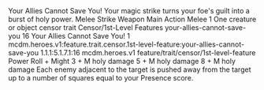 <ability>
  <name>Your Allies Cannot Save You!</name>
  <flavor>Your magic strike turns your foe&apos;s guilt into a burst of holy power.</flavor>
  <keywords>
    <keyword>Melee</keyword>
    <keyword>Strike</keyword>
    <keyword>Weapon</keyword>
  </keywords>
  <type>Main Action</type>
  <distance>Melee 1</distance>
  <target>One creature or object</target>
  <metadata>
    <class>censor</class>
    <feature_type>trait</feature_type>
    <file_dpath>Censor/1st-Level Features</file_dpath>
    <item_id>your-allies-cannot-save-you</item_id>
    <item_index>16</item_index>
    <item_name>Your Allies Cannot Save You!</item_name>
    <level>1</level>
    <scc>mcdm.heroes.v1:feature.trait.censor.1st-level-feature:your-allies-cannot-save-you</scc>
    <scdc>1.1.1:5.1.7.1:16</scdc>
    <source>mcdm.heroes.v1</source>
    <type>feature/trait/censor/1st-level-feature</type>
  </metadata>
  <effects>
    <effect type="roll">
      <roll>Power Roll + Might</roll>
      <t1>3 + M holy damage</t1>
      <t2>5 + M holy damage</t2>
      <t3>8 + M holy damage</t3>
    </effect>
    <effect type="mundane">Each enemy adjacent to the target is pushed away from the target up to a number of squares equal to your Presence score.</effect>
  </effects>
</ability>
